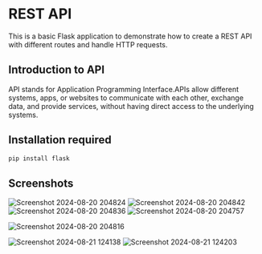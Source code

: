 # REST API
This is a basic Flask application to demonstrate how to create a REST API with different routes and handle HTTP requests.

## Introduction to API
API stands for Application Programming Interface.APIs allow different systems, apps, or websites to communicate with each other, exchange data, and provide services, without having direct access to the underlying systems.

## Installation required
```bash
pip install flask
```

## Screenshots 

![Screenshot 2024-08-20 204824](https://github.com/user-attachments/assets/441f78e0-0b26-4454-b5c9-66fdd10b191c)
![Screenshot 2024-08-20 204842](https://github.com/user-attachments/assets/9d7e1171-4c4f-448d-878a-1f5bd17d92f2)
![Screenshot 2024-08-20 204836](https://github.com/user-attachments/assets/02492c97-d03f-4c57-84c8-6452cbcb8019)
![Screenshot 2024-08-20 204757](https://github.com/user-attachments/assets/bb061622-3e09-4a93-b5c9-d5d140bfd669)


![Screenshot 2024-08-20 204816](https://github.com/user-attachments/assets/35a421de-30f1-4643-844a-e5192a564e5f)


![Screenshot 2024-08-21 124138](https://github.com/user-attachments/assets/1bce96b4-904d-4291-8e47-40594a4de772)
![Screenshot 2024-08-21 124203](https://github.com/user-attachments/assets/77502653-3705-40cc-9934-75a525a20b5a)
